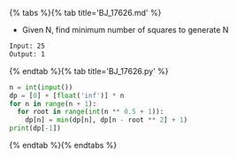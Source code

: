 {% tabs %}{% tab title='BJ_17626.md' %}

* Given N, find minimum number of squares to generate N

```txt
Input: 25
Output: 1
```

{% endtab %}{% tab title='BJ_17626.py' %}

```py
n = int(input())
dp = [0] + [float('inf')] * n
for n in range(n + 1):
  for root in range(int(n ** 0.5 + 1)):
    dp[n] = min(dp[n], dp[n - root ** 2] + 1)
print(dp[-1])
```

{% endtab %}{% endtabs %}
